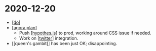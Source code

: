 # 2020-12-20

- [[do]]
- [[agora plan]]
  - Push [[hypothes.is]] to prod, working around CSS issue if needed.
  - Work on [[twitter]] integration.
- [[queen's gambit]] has been just OK; disappointing.

[//begin]: # "Autogenerated link references for markdown compatibility"
[do]: ../do "Do"
[agora plan]: ../agora-plan "Agora Plan"
[hypothes.is]: ../hypothes.is "hypothes.is"
[twitter]: ../twitter "Twitter"
[//end]: # "Autogenerated link references"
